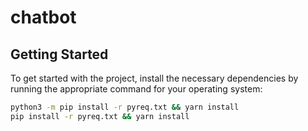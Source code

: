 # chatbot

## Getting Started
To get started with the project, install the necessary dependencies by running the appropriate command for your operating system:
```sh
python3 -m pip install -r pyreq.txt && yarn install
pip install -r pyreq.txt && yarn install
